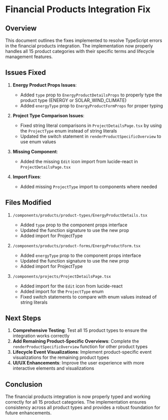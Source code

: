 # Financial Products Integration Fix

## Overview

This document outlines the fixes implemented to resolve TypeScript errors in the financial products integration. The implementation now properly handles all 15 product categories with their specific terms and lifecycle management features.

## Issues Fixed

1. **Energy Product Props Issues**:
   - Added `type` prop to `EnergyProductDetailsProps` to properly type the product type (ENERGY or SOLAR_WIND_CLIMATE)
   - Added `energyType` prop to `EnergyProductFormProps` for proper typing

2. **Project Type Comparison Issues**:
   - Fixed string literal comparisons in `ProjectDetailsPage.tsx` by using the `ProjectType` enum instead of string literals
   - Updated the switch statement in `renderProductSpecificOverview` to use enum values

3. **Missing Component**:
   - Added the missing `Edit` icon import from lucide-react in `ProjectDetailsPage.tsx`

4. **Import Fixes**:
   - Added missing `ProjectType` import to components where needed

## Files Modified

1. `/components/products/product-types/EnergyProductDetails.tsx`
   - Added `type` prop to the component props interface
   - Updated the function signature to use the new prop
   - Added import for ProjectType

2. `/components/products/product-forms/EnergyProductForm.tsx`
   - Added `energyType` prop to the component props interface
   - Updated the function signature to use the new prop
   - Added import for ProjectType

3. `/components/projects/ProjectDetailsPage.tsx`
   - Added import for the `Edit` icon from lucide-react
   - Added import for the `ProjectType` enum
   - Fixed switch statements to compare with enum values instead of string literals

## Next Steps

1. **Comprehensive Testing**: Test all 15 product types to ensure the integration works correctly
2. **Add Remaining Product-Specific Overviews**: Complete the `renderProductSpecificOverview` function for other product types
3. **Lifecycle Event Visualizations**: Implement product-specific event visualizations for the remaining product types
4. **UI/UX Enhancements**: Improve the user experience with more interactive elements and visualizations

## Conclusion

The financial products integration is now properly typed and working correctly for all 15 product categories. The implementation ensures consistency across all product types and provides a robust foundation for future enhancements.
